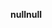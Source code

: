 <span data-ttu-id="fd22e-101">**null**</span><span class="sxs-lookup"><span data-stu-id="fd22e-101">**null**</span></span>